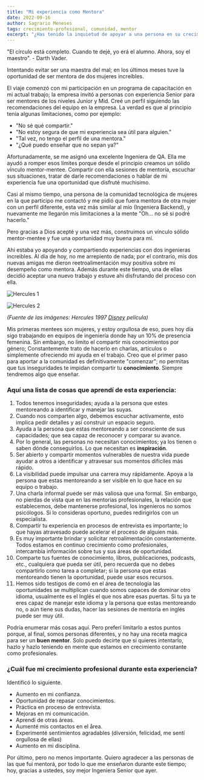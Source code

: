 ```yaml
---
title: "Mi experiencia como Mentora"
date: 2022-09-16
author: Sagrario Meneses
tags: crecimiento-profesional, comunidad, mentor
excerpt: "¿Has tenido la inquietud de apoyar a una persona en su crecimiento profesional? Te comparto mi experiencia intentandolo."
---
```


"El círculo está completo. Cuando te dejé, yo erá el alumno. Ahora, soy el maestro". - Darth Vader.

Intentando evitar ser una maestra del mal; en los últimos meses tuve la oportunidad de ser mentora de dos mujeres increíbles.

El viaje comenzó con mi participación en un programa de capacitación en mi actual trabajo; la empresa invitó a personas con experiencia Senior para ser mentores de los niveles Junior y Mid. Creé un perfil siguiendo las recomendaciones del equipo en la empresa. La verdad es que al principio tenia algunas limitaciones, como por ejemplo:
- "No sé qué compartir."
- "No estoy segura de que mi experiencia sea útil para alguien."
- "Tal vez, no tengo el perfil de una mentora."
- "¿Qué puedo enseñar que no sepan ya?"

Afortunadamente, se me asignó una excelente Ingeniera de QA. Ella me ayudó a romper esos límites porque desde el principio creamos un sólido vínculo mentor-mentee. Compartir con ella sesiones de mentoría, escuchar sus situaciones, tratar de darle recomendaciones o hablar de mi experiencia fue una oportunidad que disfruté muchisimo.

Casi al mismo tiempo, una persona de la comunidad tecnológica de mujeres en la que participo me contactó y me pidió que fuera mentora de otra mujer con un perfil diferente, esta vez más similar al mío (Ingeniera Backend), y nuevamente me llegarón mis limitaciones a la mente "Oh... no sé si podré hacerlo."

Pero gracias a Dios acepté y una vez más, construimos un vínculo sólido mentor-mentee y fue una oportunidad muy buena para mí.

Ahi estaba yo apoyando y compartiendo experiencias con dos ingenieras increibles. Al día de hoy, no me arrepiento de nada; por el contrario, mis dos nuevas amigas me dieron reetroalimentación muy positiva sobre mi desempeño como mentora. Además durante este tiempo, una de ellas decidió aceptar una nuevo trabajo y estuve ahi disfrutando del proceso con ella.

![Hercules 1](missing-image)

![Hercules 2](missing-image) 

_(Fuente de las imágenes: Hercules 1997 [Disney](https://www.disney.com/ ) película)_

Mis primeras mentees son mujeres, y estoy orgullosa de eso, pues hoy día sigo trabajando en equipos de ingeniería donde hay un 10% de presencia femenina. Sin embargo, no limito el compartir mis conocimientos por género; Constantemente trato de hacerlo en charlas, artículos o simplemente ofreciendo mi ayuda en el trabajo. Creo que el primer paso para aportar a la comunidad es definitivamente "comenzar"; no permitas que tus inseguridades te impidan compartir tu **conocimiento**. Siempre tendremos algo que enseñar.

### Aquí una lista de cosas que aprendí de esta experiencia:

1. Todos tenemos inseguridades; ayuda a la persona que estes mentoreando a identificar y manejar las suyas.
2. Cuando nos comparten algo, debemos escuchar activamente, esto implica pedir detalles y así construir un espacio seguro.
3. Ayuda a la persona que estas mentoreando a ser consciente de sus capacidades; que sea capaz de reconocer y comparar su avance.
4. Por lo general, las personas no necesitan conocimientos; ya los tienen o saben dónde conseguirlos. Lo que necesitan es **inspiración**.
5. Ser abierto y compartir momentos vulnerables de nuestra vida puede ayudar a otros a identificar y atravesar sus momentos difíciles más rápido.
6. La visibilidad puede impulsar una carrera muy rápidamente. Apoya a la persona que estas mentoreando a ser visible en lo que hace en su equipo o trabajo. 
7. Una charla informal puede ser más valiosa que una formal. Sin embargo, no pierdas de vista que en las mentorias profesionales, la relación que establecemos, debe mantenerse profesional, los ingenieros no somos psicólogos. Si lo consideras oportuno, puedes redirigirlos con un especialista. 
8. Compartir tu experiencia en procesos de entrevista es importante; lo que hayas atravesado puede acelerar el proceso de alguien más.
9. Es muy importante brindar y solicitar retroalimentación constantemente. Todos estamos en continuo crecimiento como profesionales, intercambia información sobre tus y sus áreas de oportunidad.
10. Comparte tus fuentes de conocimiento, libros, publicaciones, podcasts, etc., cualquiera que pueda ser útil, pero recuerda que no debes compartirlo como tarea a completar; si la persona que estas mentoreando tienen la oportunidad, puede usar esos recursos.
11. Hemos sido testigos de comó en el área de tecnologia las oportunidades se multiplican cuando somos capaces de dominar otro idioma, usualmente es el Inglés el que nos abre esas puertas. Si tu ya te eres capaz de manejar este idioma y la persona que estas mentoreando no, o aún tiene sus dudas, hacer las sesiones de mentoria en inglés puede ser muy útil.

Podría enumerar más cosas aquí. Pero preferí limitarlo a estos puntos porque, al final, somos personas diferentes, y no hay una receta magica para ser un **buen mentor**. Solo puedo decirte que si quieres intentarlo, hazlo y hazlo teniendo en mente que estamos en crecimiento constante como profesionales.

### ¿Cuál fue mi crecimiento profesional durante esta experiencia?

Identificó lo siguiente.

- Aumento en mi confianza.
- Oportunidad de repasar conocimientos.
- Práctica en proceso de entrevista.
- Mejoras en mi comunicación.
- Aprendí de otras áreas.
- Aumenté mis contactos en el årea.
- Experimenté sentimientos agradables (diversión, felicidad, me sentí orgullosa de ellas)
- Aumento en mi disciplina.

Por último, pero no menos importante. Quiero agradecer a las personas de las que fui mentorá, por todo lo que me enseñaron durante este tiempo; hoy, gracias a ustedes, soy mejor Ingeniera Senior que ayer.
